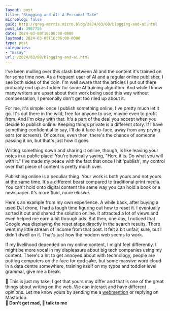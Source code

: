 ```yaml
---
layout: post
title: "Blogging and AI: A Personal Take"
microblog: false
guid: http://greg-morris.micro.blog/2024/03/08/blogging-and-ai.html
post_id: 3987756
date: 2024-03-08T16:06:00-0000
lastmod: 2024-03-08T16:06:00-0000
type: post
categories:
- "Essay"
url: /2024/03/08/blogging-and-ai.html
---
```

I've been mulling over this clash between AI and the content it's trained on for some time now. As a frequent user of AI and a regular online publisher, I see both sides of the coin. I'm well aware that the articles I put out there probably end up as fodder for some AI training algorithm. And while I know many writers are upset about their work being used this way without compensation, I personally don't get too riled up about it.

For me, it's simple: once I publish something online, I've pretty much let it go. It's out there in the wild, free for anyone to use, maybe even to profit from. And I'm okay with that. It's a part of the deal you accept when you decide to publish online. Keeping things private is a different story. If I have something confidential to say, I'll do it face-to-face, away from any prying ears (or screens). Of course, even then, there's the chance of someone passing it on, but that's just how it goes.

Writing something down and sharing it online, though, is like leaving your notes in a public place. You're basically saying, "Here it is. Do what you will with it." I've made my peace with the fact that once I hit 'publish', my control over that piece of content is pretty much over.

Publishing online is a peculiar thing. Your work is both yours and not yours at the same time. It's a different beast compared to traditional print media. You can't hold onto digital content the same way you can hold a book or a newspaper. It's more fluid, more elusive.

Here's an example from my own experience. A while back, after buying a used DJI drone, I had a tough time figuring out how to reset it. I eventually sorted it out and shared the solution online. It attracted a lot of views and even helped me earn a bit through ads. But then, one day, I noticed that Google was displaying the reset steps directly in the search results. There went my little stream of income from that post. It felt a bit unfair, sure, but I didn't dwell on it. That's just how the modern web seems to work.

If my livelihood depended on my online content, I might feel differently. I might be more vocal in my displeasure about big tech companies using my content. There's a lot to get annoyed about with technology, people are putting computers on the face for god sake, but some massive word cloud in a data centre somewhere, training itself on my typos and toddler level grammar, give me a break.

<div class="callout grey_callout">
👋 This is just my take, I get that yours may differ and that is one of the great things about writing on the web. We can interact and have different opinions. Let me know yours by sending me a <a href="https://indieweb.org/webmention-implementation-guide">webmention</a> or replying on Mastodon. </br><strong>🤬 Don't get mad, 🤗 talk to me</strong>
</div>
